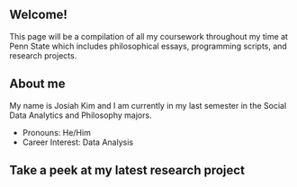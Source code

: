 ## Welcome!

This page will be a compilation of all my coursework throughout my time at Penn State which includes philosophical essays, programming scripts, and research projects.

## About me

My name is Josiah Kim and I am currently in my last semester in the Social Data Analytics and Philosophy majors. 

- Pronouns: He/Him
- Career Interest: Data Analysis


## Take a peek at my latest research project

